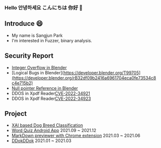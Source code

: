 ### Hello 안녕하세요 こんにちは 你好 👋

## Introduce 😄
- My name is Sangjun Park
- I'm interested in Fuzzer, binary analysis.



## Security Report
- [Integer Overflow in Blender](https://developer.blender.org/rB32df09b2416a6961704eca0fe73534c8c4e715b2)
- [Logical Bugs in Blender](https://developer.blender.org/T99705](https://developer.blender.org/rB32df09b2416a6961704eca0fe73534c8c4e715b2)
- [Null pointer Reference in Blender](https://developer.blender.org/rBc82e9d4ec81c5119b4bf0a211f89273dc3ede9b4)
- DDOS in Xpdf Reader[CVE-2022-34921](https://cve.mitre.org/cgi-bin/cvename.cgi?name=CVE-2022-34921)
- DDOS in Xpdf Reader[CVE-2022-34923](https://cve.mitre.org/cgi-bin/cvename.cgi?name=CVE-2022-34923)


## Project
- [XAI based Dog Breed Classification](https://github.com/Classufy/xai-dog-breed-classification)
- [Word Quiz Android App](https://www.youtube.com/watch?v=67S_BsujPGk) 2021.09 ~ 2021.12
- [MarkDown previewer with Chrome extension](https://chrome.google.com/webstore/detail/markdown-previewer/kjpemlmcdcemopobmeidmgaanlceingm?hl=ko) 2021.03 ~ 2021.06
- [DDokDDok](https://tv.kakao.com/v/419147965) 2021.01 ~ 2021.03
<!--
**5angjun/5angjun** is a ✨ _special_ ✨ repository because its `README.md` (this file) appears on your GitHub profile.

Here are some ideas to get you started:

- 🔭 I’m currently working on ...
- 🌱 I’m currently learning ...
- 👯 I’m looking to collaborate on ...
- 🤔 I’m looking for help with ...
- 💬 Ask me about ...
- 📫 How to reach me: ...
- 😄 Pronouns: ...
- ⚡ Fun fact: ...
-->
